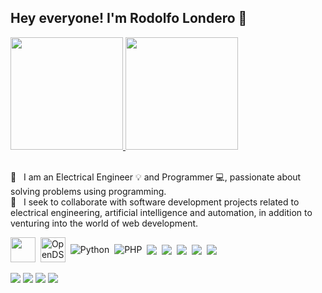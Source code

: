 ## Hey everyone! I'm Rodolfo Londero 👋

<div>
  <a href="https://github.com/rodlondero">
  <img height="180em" src="https://github-readme-stats.vercel.app/api?username=rodolfoplondero&show_icons=true&theme=algolia&include_all_commits=true&count_private=true"/>
  <img height="180em" src="https://github-readme-stats.vercel.app/api/top-langs/?username=rodolfoplondero&layout=compact&langs_count=8&theme=algolia"/>
  </a>
</div>

<br>

:rocket:  &nbsp; I am an Electrical Engineer :bulb: and Programmer :computer:, passionate about solving problems using programming.
<br/> :purple_heart: &nbsp; I seek to collaborate with software development projects related to electrical engineering, artificial intelligence and automation, in addition to venturing into the world of web development.

<div style="display: inline_block">
  <img align="center" height="40px" src="https://camo.githubusercontent.com/3d9ab639c80ecc3828e6f5b6e1f9d43ac32b97ee8fcb8a043a695098aefcaf97/68747470733a2f2f65787465726e616c2d636f6e74656e742e6475636b6475636b676f2e636f6d2f69752f3f753d687474707325334125324625324675706c6f61642e77696b696d656469612e6f726725324677696b697065646961253246636f6d6d6f6e732532463225324632312532464d61746c61625f4c6f676f2e706e6726663d31266e6f66623d31">&nbsp;
  <img align="center" alt="OpenDSS" height="40px" src="https://user-images.githubusercontent.com/4026108/115160975-63243d00-a071-11eb-8392-28fffe3045a2.png"/>&nbsp;
  <img align="center" alt="Python" src="https://icongr.am/devicon/python-original.svg?size=40&color=currentColor"/>&nbsp;
  <img align="center" alt="PHP" src="https://icongr.am/devicon/php-original.svg?size=40&color=currentColor"/>&nbsp;
  <img align="center" src="https://icongr.am/devicon/html5-original.svg?size=40&color=currentColor"/>&nbsp;
  <img align="center" src="https://icongr.am/devicon/css3-original.svg?size=40&color=currentColor"/>&nbsp;
  <img align="center" src="https://icongr.am/devicon/javascript-original.svg?size=40&color=currentColor"/>&nbsp;
  <img align="center" src="https://icongr.am/devicon/jquery-original.svg?size=40&color=ffffff"/>&nbsp;
  <img align="center" src="https://icongr.am/devicon/c-original.svg?size=40&color=currentColor"/>
</div

<div style="display: inline_block"><br/>
  <a href = "mailto: rodolfopl@gmail.com"><img src="https://img.shields.io/badge/-Gmail-%23EA4335?style=for-the-badge&logo=gmail&logoColor=white" target="_blank"></a>
  <a href="https://www.linkedin.com/in/rodolfolondero" target="_blank"><img src="https://img.shields.io/badge/-LinkedIn-%230077B5?style=for-the-badge&logo=linkedin&logoColor=white" target="_blank"></a>
  <a href="https://instagram.com/rodlondero" target="_blank"><img src="https://img.shields.io/badge/-Instagram-%23E4405F?style=for-the-badge&logo=instagram&logoColor=white" target="_blank"></a>
  <a href="https://twitter.com/rplondero" target="_blank"><img src="https://img.shields.io/badge/-Twitter-%23E4405F?style=for-the-badge&logo=twitter&logoColor=white&color=blue" target="_blank"></a>
</div>

